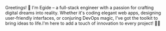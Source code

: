 

Greetings! 👋 I'm Egide – a full-stack engineer with a passion for crafting digital dreams into reality. Whether it's coding elegant web apps, designing user-friendly interfaces, or conjuring DevOps magic, I've got the toolkit to bring ideas to life.I'm here to add a touch of innovation to every project! 🌟🚀
